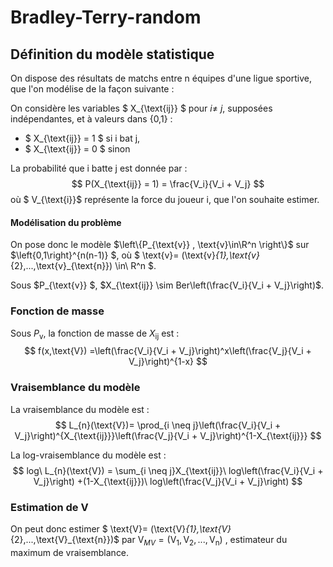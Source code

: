 # Bradley-Terry-random

## Définition du modèle statistique

On dispose des résultats de matchs entre n équipes d'une ligue sportive, que l'on modélise de la façon suivante :

On considère les variables $ X_{\text{ij}} $ pour $i \ne\ j$, supposées indépendantes, et à valeurs dans {0,1} : 
 - $ X_{\text{ij}} = 1 $ si i bat j,
 - $ X_{\text{ij}} = 0 $ sinon

La probabilité que i batte j est donnée par :
$$
P(X_{\text{ij}} = 1) = \frac{V_i}{V_i + V_j}
$$
où $ V_{\text{i}}$ représente la force du joueur i, que l'on souhaite estimer.

#### Modélisation du problème
On pose donc le modèle $\left\{P_{\text{v}} , \text{v}\in\R^n \right\}$ sur $\left\{0,1\right\}^{n(n-1)} $, où $ \text{v}= (\text{v}_{1},\text{v}_{2},...,\text{v}_{\text{n}}) \in\ R^n $.

Sous $P_{\text{v}} $, $X_{\text{ij}} \sim Ber\left(\frac{V_i}{V_i + V_j}\right)$.

### Fonction de masse
Sous $P_{\text{v}}$, la fonction de masse de $X_{\text{ij}}$ est :
$$
f(x,\text{V}) =\left(\frac{V_i}{V_i + V_j}\right)^x\left(\frac{V_j}{V_i + V_j}\right)^{1-x}
$$

### Vraisemblance du modèle 
La vraisemblance du modèle est :
$$
L_{n}(\text{V})= \prod_{i \neq j}\left(\frac{V_i}{V_i + V_j}\right)^{X_{\text{ij}}}\left(\frac{V_j}{V_i + V_j}\right)^{1-X_{\text{ij}}}
$$

La log-vraisemblance du modèle est :
$$
log\ L_{n}(\text{V}) = \sum_{i \neq j}X_{\text{ij}}\ log\left(\frac{V_i}{V_i + V_j}\right) +(1-X_{\text{ij}})\ log\left(\frac{V_j}{V_i + V_j}\right)
$$

### Estimation de V
On peut donc estimer $ \text{V}= (\text{V}_{1},\text{V}_{2},...,\text{V}_{\text{n}})$ par $\text{\^V}_{MV}= (\text{\^V}_{1},\text{\^V}_{2},...,\text{\^V}_{\text{n}})$ , estimateur du maximum de vraisemblance.
